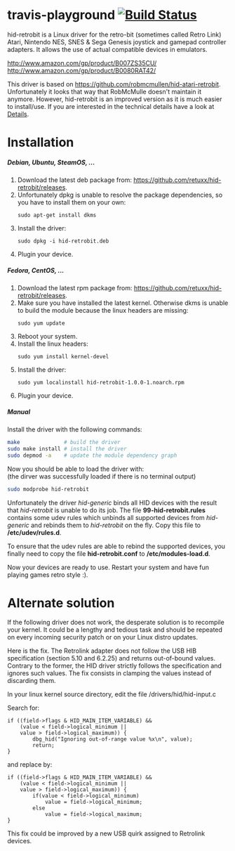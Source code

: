 travis-playground [![Build Status](https://travis-ci.org/ProfessorKaos64/hid-retrobit.svg?branch=master)](https://travis-ci.org/ProfessorKaos64/hid-retrobit)
=================

hid-retrobit is a Linux driver for the retro-bit (sometimes called Retro Link) Atari, 
Nintendo NES, SNES & Sega Genesis joystick and gamepad controller adapters. 
It allows the use of actual compatible devices in emulators.

http://www.amazon.com/gp/product/B007ZS35CU/  
http://www.amazon.com/gp/product/B0080RAT42/

This driver is based on https://github.com/robmcmullen/hid-atari-retrobit.
Unfortunately it looks that way that RobMcMulle doesn't maintain it anymore.
However, hid-retrobit is an improved version as it is much easier to install/use.
If you are interested in the technical details have a look at [Details](/DETAILS.md).

Installation
=====

##### Debian, Ubuntu, SteamOS, ...

1. Download the latest deb package from: https://github.com/retuxx/hid-retrobit/releases.
2. Unfortunately dpkg is unable to resolve the package dependencies, so you have to install
   them on your own:  
   ```
   sudo apt-get install dkms
   ```
3. Install the driver:  
   ```
   sudo dpkg -i hid-retrobit.deb
   ```
4. Plugin your device.

##### Fedora, CentOS, ...

1. Download the latest rpm package from: https://github.com/retuxx/hid-retrobit/releases.
2. Make sure you have installed the latest kernel. Otherwise dkms is unable to build the module
   because the linux headers are missing:  
   ```
   sudo yum update
   ```
3. Reboot your system.
4. Install the linux headers:  
   ```
   sudo yum install kernel-devel
   ```
5. Install the driver:  
   ```
   sudo yum localinstall hid-retrobit-1.0.0-1.noarch.rpm
   ```
6. Plugin your device.

##### Manual

Install the driver with the following commands:
```bash
make              # build the driver
sudo make install # install the driver
sudo depmod -a    # update the module dependency graph
```

Now you should be able to load the driver with:  
(the dirver was successfully loaded if there is no terminal output)
```bash
sudo modprobe hid-retrobit
```

Unfortunately the driver *hid-generic* binds all HID devices with the result that 
*hid-retrobit* is unable to do its job. The file **99-hid-retrobit.rules** contains
some udev rules which unbinds all supported devices from *hid-generic* and rebinds
them to *hid-retrobit* on the fly. Copy this file to **/etc/udev/rules.d**.

To ensure that the udev rules are able to rebind the supported devices, you finally 
need to copy the file **hid-retrobit.conf** to **/etc/modules-load.d**.

Now your devices are ready to use. Restart your system and have fun playing games 
retro style :).

Alternate solution
==================

If the following driver does not work, the desperate solution is to
recompile your kernel. It could be a lengthy and tedious task and should
be repeated on every incoming security patch or on your Linux distro updates.

Here is the fix. The Retrolink adapter does not follow the USB HIB specification 
(section 5.10 and 6.2.25) and returns out-of-bound values. 
Contrary to the former, the HID driver strictly follows the specification and
ignores such values. The fix consists in clamping the values instead of discarding them.
        
In your linux kernel source directory, edit the file /drivers/hid/hid-input.c

Search for:

    if ((field->flags & HID_MAIN_ITEM_VARIABLE) &&
        (value < field->logical_minimum ||
        value > field->logical_maximum)) {
            dbg_hid("Ignoring out-of-range value %x\n", value);
            return;
    }

and replace by:

    if ((field->flags & HID_MAIN_ITEM_VARIABLE) &&
        (value < field->logical_minimum ||
        value > field->logical_maximum)) {
            if(value < field->logical_minimum)
                value = field->logical_minimum;
            else
                value = field->logical_maximum;
    }

This fix could be improved by a new USB quirk assigned to Retrolink devices.




